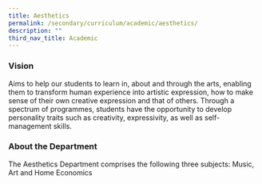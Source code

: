 ```yaml
---
title: Aesthetics
permalink: /secondary/curriculum/academic/aesthetics/
description: ""
third_nav_title: Academic
---
```




### Vision

Aims to help our students to learn in, about and through the arts, enabling them to transform human experience into artistic expression, how to make sense of their own creative expression and that of others. Through a spectrum of programmes, students have the opportunity to develop personality traits such as creativity, expressivity, as well as self-management skills.

  

### About the Department

The Aesthetics Department comprises the following three subjects: Music, Art and Home Economics